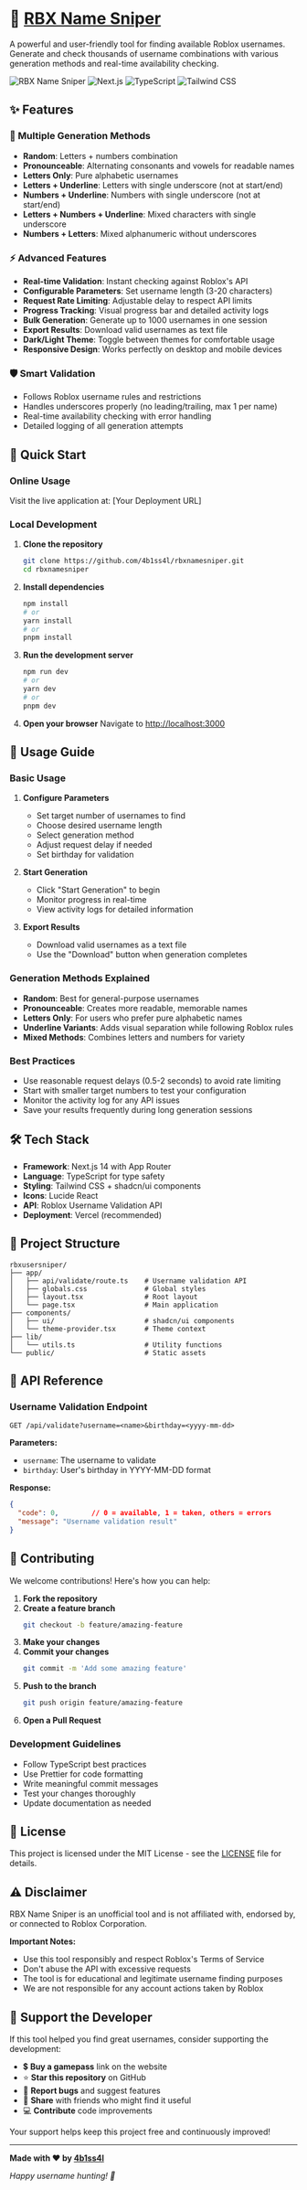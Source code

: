 # 🎯 [RBX Name Sniper](https://rbx-name-sniper-web.vercel.app/)

A powerful and user-friendly tool for finding available Roblox usernames. Generate and check thousands of username combinations with various generation methods and real-time availability checking.

![RBX Name Sniper](https://img.shields.io/badge/Roblox-Username%20Sniper-00A2FF?style=for-the-badge&logo=roblox)
![Next.js](https://img.shields.io/badge/Next.js-14-black?style=for-the-badge&logo=next.js)
![TypeScript](https://img.shields.io/badge/TypeScript-007ACC?style=for-the-badge&logo=typescript&logoColor=white)
![Tailwind CSS](https://img.shields.io/badge/Tailwind_CSS-38B2AC?style=for-the-badge&logo=tailwind-css&logoColor=white)

## ✨ Features

### 🎲 Multiple Generation Methods
- **Random**: Letters + numbers combination
- **Pronounceable**: Alternating consonants and vowels for readable names
- **Letters Only**: Pure alphabetic usernames
- **Letters + Underline**: Letters with single underscore (not at start/end)
- **Numbers + Underline**: Numbers with single underscore (not at start/end)
- **Letters + Numbers + Underline**: Mixed characters with single underscore
- **Numbers + Letters**: Mixed alphanumeric without underscores

### ⚡ Advanced Features
- **Real-time Validation**: Instant checking against Roblox's API
- **Configurable Parameters**: Set username length (3-20 characters)
- **Request Rate Limiting**: Adjustable delay to respect API limits
- **Progress Tracking**: Visual progress bar and detailed activity logs
- **Bulk Generation**: Generate up to 1000 usernames in one session
- **Export Results**: Download valid usernames as text file
- **Dark/Light Theme**: Toggle between themes for comfortable usage
- **Responsive Design**: Works perfectly on desktop and mobile devices

### 🛡️ Smart Validation
- Follows Roblox username rules and restrictions
- Handles underscores properly (no leading/trailing, max 1 per name)
- Real-time availability checking with error handling
- Detailed logging of all generation attempts

## 🚀 Quick Start

### Online Usage
Visit the live application at: [Your Deployment URL]

### Local Development

1. **Clone the repository**
   ```bash
   git clone https://github.com/4b1ss4l/rbxnamesniper.git
   cd rbxnamesniper
   ```

2. **Install dependencies**
   ```bash
   npm install
   # or
   yarn install
   # or
   pnpm install
   ```

3. **Run the development server**
   ```bash
   npm run dev
   # or
   yarn dev
   # or
   pnpm dev
   ```

4. **Open your browser**
   Navigate to [http://localhost:3000](http://localhost:3000)

## 📖 Usage Guide

### Basic Usage
1. **Configure Parameters**
   - Set target number of usernames to find
   - Choose desired username length
   - Select generation method
   - Adjust request delay if needed
   - Set birthday for validation

2. **Start Generation**
   - Click "Start Generation" to begin
   - Monitor progress in real-time
   - View activity logs for detailed information

3. **Export Results**
   - Download valid usernames as a text file
   - Use the "Download" button when generation completes

### Generation Methods Explained

- **Random**: Best for general-purpose usernames
- **Pronounceable**: Creates more readable, memorable names
- **Letters Only**: For users who prefer pure alphabetic names
- **Underline Variants**: Adds visual separation while following Roblox rules
- **Mixed Methods**: Combines letters and numbers for variety

### Best Practices
- Use reasonable request delays (0.5-2 seconds) to avoid rate limiting
- Start with smaller target numbers to test your configuration
- Monitor the activity log for any API issues
- Save your results frequently during long generation sessions

## 🛠️ Tech Stack

- **Framework**: Next.js 14 with App Router
- **Language**: TypeScript for type safety
- **Styling**: Tailwind CSS + shadcn/ui components
- **Icons**: Lucide React
- **API**: Roblox Username Validation API
- **Deployment**: Vercel (recommended)

## 📁 Project Structure

```
rbxusersniper/
├── app/
│   ├── api/validate/route.ts    # Username validation API
│   ├── globals.css              # Global styles
│   ├── layout.tsx               # Root layout
│   └── page.tsx                 # Main application
├── components/
│   ├── ui/                      # shadcn/ui components
│   └── theme-provider.tsx       # Theme context
├── lib/
│   └── utils.ts                 # Utility functions
└── public/                      # Static assets
```

## 🔧 API Reference

### Username Validation Endpoint

```
GET /api/validate?username=<name>&birthday=<yyyy-mm-dd>
```

**Parameters:**
- `username`: The username to validate
- `birthday`: User's birthday in YYYY-MM-DD format

**Response:**
```json
{
  "code": 0,        // 0 = available, 1 = taken, others = errors
  "message": "Username validation result"
}
```

## 🤝 Contributing

We welcome contributions! Here's how you can help:

1. **Fork the repository**
2. **Create a feature branch**
   ```bash
   git checkout -b feature/amazing-feature
   ```
3. **Make your changes**
4. **Commit your changes**
   ```bash
   git commit -m 'Add some amazing feature'
   ```
5. **Push to the branch**
   ```bash
   git push origin feature/amazing-feature
   ```
6. **Open a Pull Request**

### Development Guidelines
- Follow TypeScript best practices
- Use Prettier for code formatting
- Write meaningful commit messages
- Test your changes thoroughly
- Update documentation as needed

## 📝 License

This project is licensed under the MIT License - see the [LICENSE](LICENSE) file for details.

## ⚠️ Disclaimer

RBX Name Sniper is an unofficial tool and is not affiliated with, endorsed by, or connected to Roblox Corporation. 

**Important Notes:**
- Use this tool responsibly and respect Roblox's Terms of Service
- Don't abuse the API with excessive requests
- The tool is for educational and legitimate username finding purposes
- We are not responsible for any account actions taken by Roblox

## 🙏 Support the Developer

If this tool helped you find great usernames, consider supporting the development:
- 💲 **Buy a gamepass** link on the website
- ⭐ **Star this repository** on GitHub
- 🐛 **Report bugs** and suggest features
- 🔄 **Share** with friends who might find it useful
- 💻 **Contribute** code improvements

Your support helps keep this project free and continuously improved!

---

**Made with ❤️ by [4b1ss4l](https://github.com/4b1ss4l)**

*Happy username hunting! 🎯*

